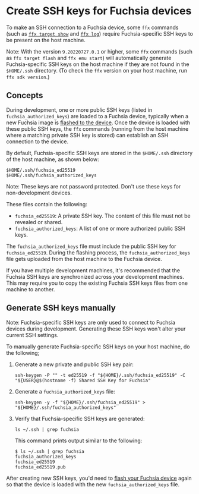 # Create SSH keys for Fuchsia devices

To make an SSH connection to a Fuchsia device, some `ffx` commands
(such as [`ffx target show`][ffx-target-show] and [`ffx log`][ffx-log])
require Fuchsia-specific SSH keys to be present on the host machine.

Note: With the version `9.20220727.0.1` or higher, some `ffx` commands
(such as `ffx target flash` and `ffx emu start`) will automatically generate
Fuchsia-specific SSH keys on the host machine if they are not found in the
`$HOME/.ssh` directory. (To check the `ffx` version on your host machine,
run `ffx sdk version`.)

## Concepts

During development, one or more public SSH keys
(listed in `fuchsia_authorized_keys`) are loaded to a Fuchsia device,
typically when a new Fuchsia image is [flashed to the device][flash-device].
Once the device is loaded with these public SSH keys, the `ffx` commands
(running from the host machine where a matching private SSH key is stored)
can establish an SSH connection to the device.

By default, Fuchsia-specific SSH keys are stored in the
`$HOME/.ssh` directory of the host machine, as shown below:

```none {:.devsite-disable-click-to-copy}
$HOME/.ssh/fuchsia_ed25519
$HOME/.ssh/fuchsia_authorized_keys
```

Note: These keys are not password protected. Don't use these keys for
non-development devices.

These files contain the following:

*   `fuchsia_ed25519`: A private SSH key. The content of this file must not
    be revealed or shared.
*   `fuchsia_authorized_keys`: A list of one or more authorized public SSH keys.

The `fuchsia_authorized_keys` file must include the public SSH key for
`fuchsia_ed25519`. During the flashing process, the `fuchsia_authorized_keys`
file gets uploaded from the host machine to the Fuchsia device.

If you have multiple development machines,
it's recommended that the Fuchsia SSH keys are synchronized across
your development machines. This may require you to copy the existing
Fuchsia SSH keys files from one machine to another.

## Generate SSH keys manually

Note: Fuchsia-specific SSH keys are only used to connect to Fuchsia devices
during development. Generating these SSH keys won't alter your current SSH settings.

To manually generate Fuchsia-specific SSH keys on your host machine, do the following;

1.  Generate a new private and public SSH key pair:

    ```posix-terminal
    ssh-keygen -P "" -t ed25519 -f "${HOME}/.ssh/fuchsia_ed25519" -C "${USER}@$(hostname -f) Shared SSH Key for Fuchsia"
    ```

1.  Generate a `fuchsia_authorized_keys` file:

    ```posix-terminal
    ssh-keygen -y -f "${HOME}/.ssh/fuchsia_ed25519" > "${HOME}/.ssh/fuchsia_authorized_keys"
    ```

1.  Verify that Fuchsia-specific SSH keys are generated:

    ```posix-terminal
    ls ~/.ssh | grep fuchsia
    ```

    This command prints output similar to the following:

    ```none {:.devsite-disable-click-to-copy}
    $ ls ~/.ssh | grep fuchsia
    fuchsia_authorized_keys
    fuchsia_ed25519
    fuchsia_ed25519.pub
    ```

After creating new SSH keys, you'd need to
[flash your Fuchsia device][flash-device] again so that the device is loaded with
the new `fuchsia_authorized_keys` file.

<!-- Reference links -->

[ffx-target-show]: https://fuchsia.dev/reference/tools/sdk/ffx?skip_cache=true#show_8
[ffx-log]: https://fuchsia.dev/reference/tools/sdk/ffx?skip_cache=true#log_2
[flash-device]: ./flash-a-device.md
